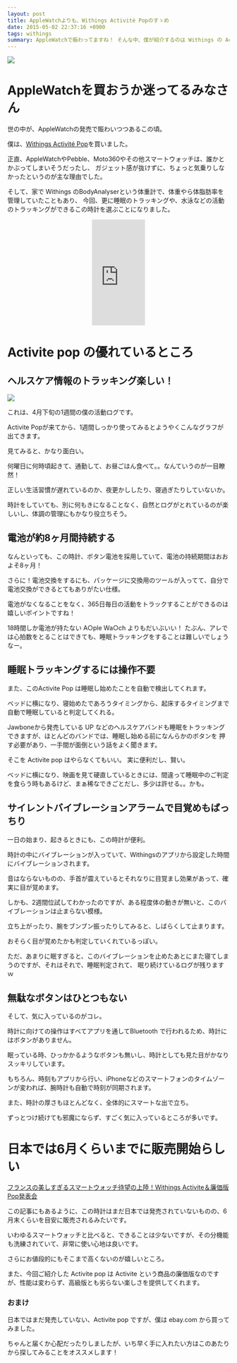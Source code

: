 ```yaml
---
layout: post
title: AppleWatchよりも、Withings Activité Popのすゝめ
date: 2015-05-02 22:37:16 +0900
tags: withings
summary: AppleWatchで賑わってますね！ そんな中、僕が紹介するのは Withings の Activite Pop という腕時計です。 電池持ち最高！睡眠状況もウォッチできる！こんないい時計、なかなかないんじゃないでしょうか。
---
```


![](https://skim.milk200.cc/20150502_withings/Withings_Activite%CC%81+Pop.jpg)

# AppleWatchを買おうか迷ってるみなさん

世の中が、AppleWatchの発売で賑わいつつあるこの頃。

僕は、[Withings Activité Pop](http://www.withings.com/us/withings-activite-pop.html)を買いました。

正直、AppleWatchやPebble、Moto360やその他スマートウォッチは、誰かとかぶってしまいそうだったし、
ガジェット感が抜けずに、ちょっと気乗りしなかったというのが主な理由でした。

そして、家で Withings のBodyAnalyserという体重計で、体重やら体脂肪率を管理していたこともあり、
今回、更に睡眠のトラッキングや、水泳などの活動のトラッキングができるこの時計を選ぶことになりました。

<div style="text-align: center;">
<iframe src="http://rcm-fe.amazon-adsystem.com/e/cm?lt1=_blank&bc1=000000&IS2=1&nou=1&bg1=FFFFFF&fc1=000000&lc1=0000FF&t=aaaaaaaaa059-22&o=9&p=8&l=as4&m=amazon&f=ifr&ref=ss_til&asins=B00J8H59J8" style="width:120px;height:240px;" scrolling="no" marginwidth="0" marginheight="0" frameborder="0"></iframe>
</div>


# Activite pop の優れているところ

## ヘルスケア情報のトラッキング楽しい！

![](https://skim.milk200.cc/20150502_withings/sleep_pattern.png)

これは、4月下旬の1週間の僕の活動ログです。

Activite Popが来てから、1週間しっかり使ってみるとようやくこんなグラフが出てきます。

見てみると、かなり面白い。

何曜日に何時頃起きて、通勤して、お昼ごはん食べて。。なんていうのが一目瞭然！

正しい生活習慣が遅れているのか、夜更かししたり、寝過ぎたりしていないか。

時計をしていても、別に何もきになることなく、自然とログがとれているのが楽しいし、体調の管理にもかなり役立ちそう。

<!-- more -->

## 電池が約8ヶ月間持続する

なんといっても、この時計、ボタン電池を採用していて、電池の持続期間はおおよそ8ヶ月！

さらに！電池交換をするにも、パッケージに交換用のツールが入ってて、自分で電池交換ができるとてもありがたい仕様。

電池がなくなることをなく、365日毎日の活動をトラックすることができるのは嬉しいポイントですね！

18時間しか電池が持たない A○ple Wa○ch よりもだいぶいい！ たぶん、アレでは心拍数をとることはできても、睡眠トラッキングをすることは難しいでしょうなー。

## 睡眠トラッキングするには操作不要

また、このActivite Pop は睡眠し始めたことを自動で検出してくれます。

ベッドに横になり、寝始めたであろうタイミングから、起床するタイミングまで自動で睡眠していると判定してくれる。

Jawboneから発売している UP などのヘルスケアバンドも睡眠をトラッキングできますが、ほとんどのバンドでは、睡眠し始める前になんらかのボタンを
押す必要があり、一手間が面倒という話をよく聞きます。

そこを Activite pop はやらなくてもいい。 実に便利だし、賢い。

ベッドに横になり、映画を見て硬直しているときには、間違って睡眠中のご判定を食らう時もあるけど、まぁ稀なできごとだし、多少は許せる。。かも。

## サイレントバイブレーションアラームで目覚めもばっちり

一日の始まり、起きるときにも、この時計が便利。

時計の中にバイブレーションが入っていて、Withingsのアプリから設定した時間にバイブレーションされます。

音はならないものの、手首が震えているとそれなりに目覚まし効果があって、確実に目が覚めます。

しかも、2週間位試してわかったのですが、ある程度体の動きが無いと、このバイブレーションは止まらない模様。

立ち上がったり、腕をブンブン振ったりしてみると、しばらくして止まります。

おそらく目が覚めたかも判定していくれているっぽい。

ただ、あまりに眠すぎると、このバイブレーションを止めたあとにまた寝てしまうのですが、それはそれで、睡眠判定されて、
眠り続けているログが残りますｗ

## 無駄なボタンはひとつもない

そして、気に入っているのがコレ。

時計に向けての操作はすべてアプリを通してBluetooth で行われるため、時計にはボタンがありません。

眠っている時、ひっかかるようなボタンも無いし、時計としても見た目がかなりスッキリしています。

もちろん、時刻もアプリから行い、iPhoneなどのスマートフォンのタイムゾーンが変われば、腕時計も自動で時刻が同期されます。

また、時計の厚さもほとんどなく、全体的にスマートな出で立ち。

ずっとつけ続けても邪魔にならず、すごく気に入っているところが多いです。

# 日本では6月くらいまでに販売開始らしい

[フランスの美しすぎるスマートウォッチ待望の上陸！Withings Activite＆廉価版Pop発表会](http://weekly.ascii.jp/elem/000/000/326/326856/)

この記事にもあるように、この時計はまだ日本では発売されていないものの、6月末くらいを目安に販売されるみたいです。

いわゆるスマートウォッチと比べると、できることは少ないですが、その分機能も洗練されていて、非常に使い心地は良いです。

さらにお値段的にもそこまで高くないのが嬉しいところ。

また、今回ご紹介した Activite pop は Activite という商品の廉価版なのですが、性能は変わらず、高級版とも劣らない楽しさを提供してくれます。

### おまけ

日本ではまだ発売していない、Activite pop ですが、僕は ebay.com から買ってみました。

ちゃんと届くか心配だったりしましたが、いち早く手に入れたい方はこのあたりから探してみることをオススメします！
